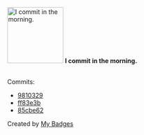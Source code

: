 <img src="https://my-badges.github.io/my-badges/morning-commits.png" alt="I commit in the morning." title="I commit in the morning." width="128">
<strong>I commit in the morning.</strong>
<br><br>

Commits:

- <a href="https://github.com/epfl-si/EWS2AWS/commit/981032962c17b8966f42373c37d31bed0150a609">9810329</a>
- <a href="https://github.com/epfl-si/EWS2AWS/commit/ff83e3b39bee6fb11be2fe153b021be4219fbdf8">ff83e3b</a>
- <a href="https://github.com/crazylady2004/synology/commit/85cbe6263173ef142cda43912b45a4bdf19a4ad8">85cbe62</a>


Created by <a href="https://github.com/my-badges/my-badges">My Badges</a>